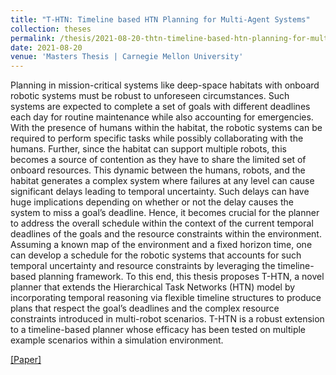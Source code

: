 ```yaml
---
title: "T-HTN: Timeline based HTN Planning for Multi-Agent Systems" 
collection: theses
permalink: /thesis/2021-08-20-thtn-timeline-based-htn-planning-for-multi-agent-systems 
date: 2021-08-20
venue: 'Masters Thesis | Carnegie Mellon University'
---
```


Planning in mission-critical systems like deep-space habitats with onboard robotic systems must be robust to unforeseen circumstances. Such systems are expected to complete a set of goals with different deadlines each day for routine maintenance while also accounting for emergencies. With the presence of humans within the habitat, the robotic systems can be required to perform specific tasks while possibly collaborating with the humans. Further, since the habitat can support multiple robots, this becomes a source of contention as they have to share the limited set of onboard resources. This dynamic between the humans, robots, and the habitat generates a complex system where failures at any level can cause significant delays leading to temporal uncertainty. Such delays can have huge implications depending on whether or not the delay causes the system to miss a goal’s deadline. Hence, it becomes crucial for the planner to address the overall schedule within the context of the current temporal deadlines of the goals and the resource constraints within the environment. Assuming a known map of the environment and a fixed horizon time, one can develop a schedule for the robotic systems that accounts for such temporal uncertainty and resource constraints by leveraging the timeline-based planning framework. To this end, this thesis proposes T-HTN, a novel planner that extends the Hierarchical Task Networks (HTN) model by incorporating temporal reasoning via flexible timeline structures to produce plans that respect the goal’s deadlines and the complex resource constraints introduced in multi-robot scenarios. T-HTN is a robust extension to a timeline-based planner whose efficacy has been tested on multiple example scenarios within a simulation environment.

[[Paper]](https://viraj96.github.io/files/paper4.pdf)
